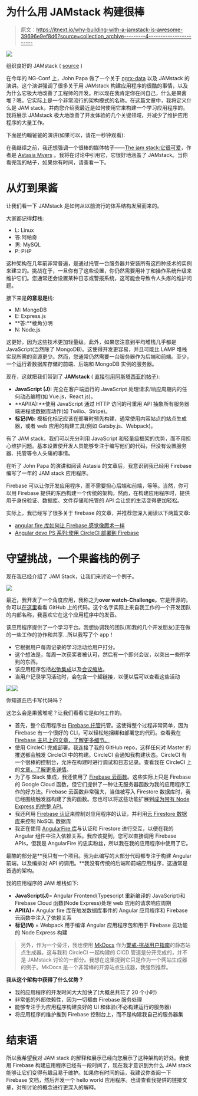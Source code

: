 # 为什么用 JAMstack 构建很棒

> 原文：<https://itnext.io/why-building-with-a-jamstack-is-awesome-39696e9ef8d6?source=collection_archive---------4----------------------->

![](img/1ee2d920f3178680d138223e0496e79c.png)

组织良好的 JAMstack ( [source](https://pixabay.com/photos/jam-homemade-croatia-food-sweet-1168054/) )

在今年的 NG-Conf 上，John Papa 做了一个关于 [ngrx-data](https://github.com/johnpapa/angular-ngrx-data) 以及 JAMstack 的演讲。这个演讲强调了很多关于用 JAMstack 构建应用程序的很酷的事情，以及为什么它极大地改善了工程师的开发。所以现在我肯定你在问自己，什么是果酱堆？嗯，它实际上是一个非常流行的架构模式的名称。在这篇文章中，我将定义什么是 JAM stack，并向您介绍我最近是如何使用它来构建一个学习应用程序的。我将展示 JAMstack 极大地改善了开发体验的几个关键领域，并减少了维护应用程序的大量工作。

下面是约翰爸爸的演讲(如果可以，请花一秒钟观看):

在我继续之前，我还想强调一个很棒的媒体帖子——[The jam stack:它很可爱](https://medium.com/memory-leak/the-jamstack-its-pretty-sweet-e0834e4e6bb7)，作者是 [Astasia Myers](https://medium.com/@astasia) 。我将在讨论中引用它，它很好地涵盖了 JAMstack。当你看完我的帖子，如果你有时间，请查看一下。

# 从灯到果酱

让我们看一下 JAMstack 是如何从以前流行的体系结构发展而来的。

大家都记得**灯**栈:

*   L: Linux
*   答:阿帕奇
*   男: MySQL
*   P: PHP

这种架构在几年前非常普遍，是通过托管一台服务器并安装所有这四种技术的实例来建立的。挑战在于，一旦你有了这些设置，你仍然需要用补丁和操作系统升级来维护它们。您通常还会设置某种日志或警报系统，这可能会导致令人头疼的维护问题。

接下来是**的意思是**栈:

*   M: MongoDB
*   E: Express.js
*   **答:**棱角分明
*   N: Node.js

这更好，因为这些技术更加轻量级。此外，如果您注意到平均堆栈几乎都是 JavaScript(当然除了 MongoDB)。这使得开发更容易，并且可能比 LAMP 堆栈实现所需的资源更少。然而，您通常仍然需要一台服务器作为后端和前端。至少，一个运行着数据库存储的前端、后端和 MongoDB 实例的服务器。

现在，这就把我们带到了 **JAMstack** ( [直接引用阿斯塔西亚的帖子](https://medium.com/memory-leak/the-jamstack-its-pretty-sweet-e0834e4e6bb7)):

*   **JavaScript (J):** 完全在客户端运行的 JavaScript 处理请求/响应周期内的任何动态编程(如 Vue.js，React.js)。
*   **API(A):**使用 JavaScript 通过 HTTP 访问的可重用 API 抽象所有服务器端进程或数据库动作(如 Twilio、Stripe)。
*   **标记(M):** 模板化标记应该在部署时预先构建，通常使用内容站点的站点生成器，或者 web 应用的构建工具(例如 Gatsby.js、Webpack)。

有了 JAM stack，我们可以充分利用 JavaScript 和轻量级框架的优势，而不用担心维护问题。基本设置使开发人员能够专注于编写他们的代码，但没有设置服务器、托管等令人头痛的事情。

在听了 John Papa 的演讲和阅读 Astasia 的文章后，我意识到我已经用 Firebase 编写了一年的 JAM stack 应用程序。

Firebase 可以让你开发应用程序，而不需要担心后端和前端，等等。当然，你可以用 Firebase 提供的东西构建一个传统的架构。然而，在构建应用程序时，提供用于身份验证、数据库、文件存储和托管的 API 会让您的生活变得更加轻松。

实际上，我已经写了很多关于 firebase 的文章，并推荐您深入阅读以下两篇文章:

*   [angular fire 库如何让 Firebase 感觉像魔术一样](https://blog.angularindepth.com/how-the-angular-fire-library-makes-firebase-feel-like-magic-1fda375966bb)
*   [Angular devo PS 系列:使用 CircleCI 部署到 Firebase](https://blog.angularindepth.com/deploying-an-angular-site-to-firebase-with-circleci-ed881cb6a2fa)

# 守望挑战，一个果酱栈的例子

现在我已经介绍了 JAM Stack，让我们来讨论一个例子。

![](img/abcc33448f23ac2e4ea065f0da433005.png)

最近，我开发了一个角度应用，我称之为**over watch-Challenge**。它是开源的，你可以[在这里](https://github.com/andrewevans02/overwatch-challenge)看看 GitHub 上的代码。这个名字实际上来自我工作的一个开发团队的内部名称，我喜欢它在这个应用程序中的发音。

该应用程序提供了一个学习平台。我想协调我的团队(和我的几个开发朋友)正在做的一些工作的协作和共享…所以我写了个 app！

*   它根据用户每周记录的学习活动给用户打分。
*   这个想法是，每周一次获奖者被认可，然后有一个即兴会议，以突出一些所学到的东西。
*   该应用程序包括[松弛集成](https://slack.com/)以及[会议缩放](https://zoom.us/zoomrooms?zcid=2438)。
*   当用户记录学习活动时，会包含一个超链接，以便以后可以查看这些活动

![](img/f4e26a90fcbe39ebdd2440c64c74a34e.png)![](img/d2826804bdac9e626f079fe5c5c48fe8.png)

你知道丘巴卡写代码吗？

这怎么会是果酱堆呢？让我们看看它是如何工作的。

*   首先，整个应用程序由 [Firebase 托管](https://firebase.google.com/docs/hosting)托管。这使得整个过程非常简单，因为 Firebase 有一个很好的 CLI，可以轻松地捆绑和部署您的代码。查看我在 [Firebase 主机上的文章，了解更多细节。](https://rhythmandbinary.com/post/Firebase)
*   使用 CircleCI 完成部署。我连接了我的 GitHub repo，这样任何对 Master 的推送都会触发 CircleCI 中的构建。CircleCI 会通知我构建状态。CircleCI 有一个很棒的控制台，允许在构建时进行调试和日志记录。查看我在 CircleCI 上的[文章，了解更多详情](https://rhythmandbinary.com/post/Circle_Ci)。
*   为了与 Slack 集成，我还使用了 [Firebase 云函数](https://firebase.google.com/docs/functions)。这些实际上只是 Firebase 的 Google Cloud 函数，但它们提供了一种让无服务器函数为我的应用程序工作的好方法。Firebase 云函数非常强大，当值被写入 Firestore 数据库时，我已经围绕触发器构建了我的函数。您也可以将这些功能扩展到[成为带有 Node Express 的完整 API](https://firebase.google.com/docs/functions/http-events)。
*   我还利用 [Firebase 认证](https://firebase.google.com/docs/auth)来控制对应用程序的认证，并利用[云 Firestore 数据库](https://firebase.google.com/docs/firestore)来控制 NoSQL 数据库
*   我正在使用 [AngularFire 库](https://github.com/angular/angularfire2)与认证和 Firestore 进行交互，以便在我的 Angular 组件中注入依赖关系。我应该提到，您可以直接调用 Firebase APIs，但我是 AngularFire 的忠实粉丝，所以我在我的应用程序中使用了它。

最酷的部分是**我只有一个项目。我为此编写的大部分代码都专注于构建 Angular 前端，以及编排对 API 的调用。**我没有传统的后端和前端应用程序，这通常是首选的架构。

我的应用程序的 JAM 堆栈如下:

*   **JavaScript(J)**= Angular Frontend(Typescript 重新编译的 JavaScript)和 Firebase Cloud 函数(Node Express)处理 web 应用的请求响应周期
*   **API(A)**= Angular fire 库在触发数据库事件的 Angular 应用程序和 Firebase 云函数中注入了依赖关系
*   **标记(M)** = Webpack 用于编译 Angular 应用程序包和用于 Firebase 云功能的 Node Express 构建

> 另外，作为一个旁注，我也使用 [MkDocs](https://www.mkdocs.org/) 作为[警戒-挑战用户指南](https://andrewevans0102.github.io/overwatch-challenge/)的静态站点生成器。这与我和 CircleCI 一起构建的 CICD 管道是分开完成的，并不是 JAMstack 讨论的一部分。我想在这里提到它只是作为一个网站生成器的例子。MkDocs 是一个非常棒的开源站点生成器，我强烈推荐。

**我从这个架构中获得了什么优势？**

*   我的应用程序的开发时间大大加快了(大概总共花了 20 个小时)
*   非常低的外部依赖性，因为一切都由 Firebase 服务处理
*   能够专注于为应用程序构建良好的 UI 和体验(不必构建运行的服务器)
*   将应用程序的维护推到 Firebase 控制台上，而不是构建我自己的服务器集

# 结束语

所以我希望我对 JAM stack 的解释和展示已经向您展示了这种架构的好处。我使用 Firebase 构建应用程序已经有一段时间了，现在我才意识到为什么 JAM stack 能够让它们变得有趣且易于维护。如果你有时间的话，我建议你查阅一下 Firebase 文档，然后开发一个 hello world 应用程序。也请查看我提供的链接文章，对所讨论的概念进行更深入的解释。